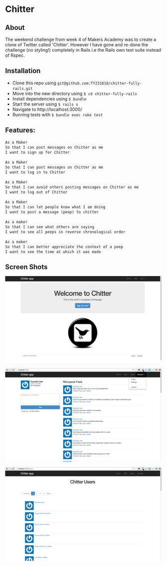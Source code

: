 Chitter
=======
About
-------
The weekend challenge from week 4 of Makers Academy was to create a clone of Twitter called 'Chitter'. However I have gone and re-done  the challenge (no styling!) completely in Rails i.e the Rails own test suite instead of Rspec.

Installation
-------
* Clone this repo using `git@github.com:TY231618/chitter-fully-rails.git`
* Move into the new directory using `$ cd chitter-fully-rails`
* Install dependencies using `$ bundle`
* Start the server using `$ rails s`
* Navigate to http://localhost:3000/
* Running tests with `$ bundle exec rake test`

Features:
-------
```
As a Maker
So that I can post messages on Chitter as me
I want to sign up for Chitter

As a Maker
So that I can post messages on Chitter as me
I want to log in to Chitter

As a Maker
So that I can avoid others posting messages on Chitter as me
I want to log out of Chitter

As a Maker
So that I can let people know what I am doing  
I want to post a message (peep) to chitter

As a maker
So that I can see what others are saying  
I want to see all peeps in reverse chronological order

As a maker
So that I can better appreciate the context of a peep
I want to see the time at which it was made
```

Screen Shots
--------
![Alt text](/public/images/homepage.png?raw=true "Landing Page")

![Alt text](/public/images/user_id_page.png?raw=true "User Page")

![Alt text](/public/images/list_of_users.png?raw=true "Users Index Page")
